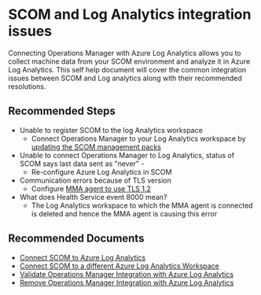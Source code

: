 
<properties
pageTitle="SCOM and Log Analytics integration issues"
description="SCOM and Log Analytics integration issues"
service="microsoft.operationalinsights"
resource="workspaces"
articleId="deflection-SCOM_integration_or_LA_Gateway"
symptomID=""
infoBubbleText=""
authors=""
ms.author="hishar"
displayorder=""
selfHelpType="generic"
supportTopicIds="32633006"
resourceTags=""
productPesIds="15725"
cloudEnvironments=""
/>

# SCOM and Log Analytics integration issues
Connecting Operations Manager with Azure Log Analytics allows you to collect machine data from your SCOM environment and analyze it in Azure Log Analytics. This self help document will cover the common integration issues between SCOM and Log analytics along with their recommended resolutions.


## **Recommended Steps**

* Unable to register SCOM to the log Analytics workspace
  * Connect Operations Manager to your Log Analytics workspace by [updating the SCOM management packs](https://azure.microsoft.com/en-in/updates/system-center-operations-manager-management-pack-to-configure-operations-management-suite/)
* Unable to connect Operations Manager to Log Analytics, status of SCOM says last data sent as "never" -
  * Re-configure Azure Log Analytics in SCOM
* Communication errors because of TLS version
  * Configure [MMA agent to use TLS 1.2](https://docs.microsoft.com/en-us/azure/azure-monitor/platform/agent-windows#configure-agent-to-use-tls-12)
* What does Health Service event 8000 mean?
  * The Log Analytics workspace to which the MMA agent is connected is deleted and hence the MMA agent is causing this error <br>

## **Recommended Documents**

* [Connect SCOM to Azure Log Analytics](https://docs.microsoft.com/en-us/azure/azure-monitor/platform/om-agents#connecting-operations-manager-to-azure-monitor)
* [Connect SCOM to a different Azure Log Analytics Workspace](https://docs.microsoft.com/en-us/azure/azure-monitor/platform/om-agents#switch-an-operations-manager-group-to-a-new-log-analytics-workspace)
* [Validate Operations Manager Integration with Azure Log Analytics](https://docs.microsoft.com/en-us/azure/azure-monitor/platform/om-agents#validate-operations-manager-integration-with-azure-monitor)
* [Remove Operations Manager Integration with Azure Log Analytics](https://docs.microsoft.com/en-us/azure/azure-monitor/platform/om-agents#remove-integration-with-azure-monitor)
